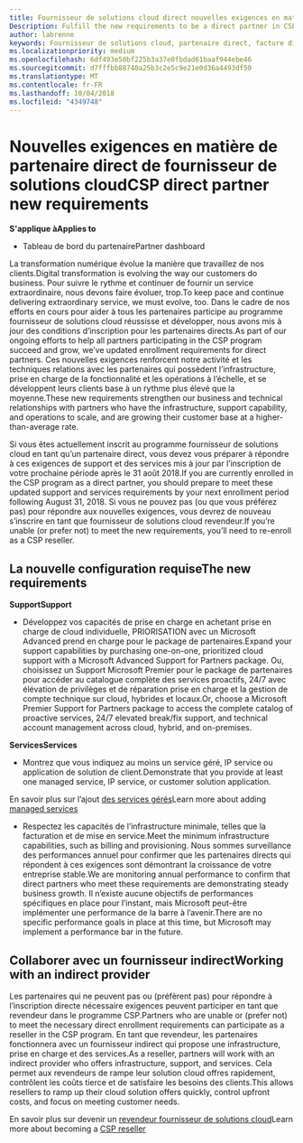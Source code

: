 ```yaml
---
title: Fournisseur de solutions cloud direct nouvelles exigences en matière de partenaire | L’espace partenaires
Description: Fulfill the new requirements to be a direct partner in CSP
author: labrenne
keywords: Fournisseur de solutions cloud, partenaire direct, facture direct, configuration requise
ms.localizationpriority: medium
ms.openlocfilehash: 6df493e50bf225b3a37e0fbdad61baaf944ebe46
ms.sourcegitcommit: d7fffbb88740a25b3c2e5c9e21e0d36a4493df50
ms.translationtype: MT
ms.contentlocale: fr-FR
ms.lasthandoff: 10/04/2018
ms.locfileid: "4349748"
---
```

# <a name="csp-direct-partner-new-requirements"></a><span data-ttu-id="87535-103">Nouvelles exigences en matière de partenaire direct de fournisseur de solutions cloud</span><span class="sxs-lookup"><span data-stu-id="87535-103">CSP direct partner new requirements</span></span>

**<span data-ttu-id="87535-104">S'applique à</span><span class="sxs-lookup"><span data-stu-id="87535-104">Applies to</span></span>**

- <span data-ttu-id="87535-105">Tableau de bord du partenaire</span><span class="sxs-lookup"><span data-stu-id="87535-105">Partner dashboard</span></span>

<span data-ttu-id="87535-106">La transformation numérique évolue la manière que travaillez de nos clients.</span><span class="sxs-lookup"><span data-stu-id="87535-106">Digital transformation is evolving the way our customers do business.</span></span> <span data-ttu-id="87535-107">Pour suivre le rythme et continuer de fournir un service extraordinaire, nous devons faire évoluer, trop.</span><span class="sxs-lookup"><span data-stu-id="87535-107">To keep pace and continue delivering extraordinary service, we must evolve, too.</span></span> <span data-ttu-id="87535-108">Dans le cadre de nos efforts en cours pour aider à tous les partenaires participe au programme fournisseur de solutions cloud réussisse et développer, nous avons mis à jour des conditions d’inscription pour les partenaires directs.</span><span class="sxs-lookup"><span data-stu-id="87535-108">As part of our ongoing efforts to help all partners participating in the CSP program succeed and grow, we’ve updated enrollment requirements for direct partners.</span></span> <span data-ttu-id="87535-109">Ces nouvelles exigences renforcent notre activité et les techniques relations avec les partenaires qui possèdent l’infrastructure, prise en charge de la fonctionnalité et les opérations à l’échelle, et se développent leurs clients base à un rythme plus élevé que la moyenne.</span><span class="sxs-lookup"><span data-stu-id="87535-109">These new requirements strengthen our business and technical relationships with partners who have the infrastructure, support capability, and operations to scale, and are growing their customer base at a higher-than-average rate.</span></span>

<span data-ttu-id="87535-110">Si vous êtes actuellement inscrit au programme fournisseur de solutions cloud en tant qu’un partenaire direct, vous devez vous préparer à répondre à ces exigences de support et des services mis à jour par l’inscription de votre prochaine période après le 31 août 2018.</span><span class="sxs-lookup"><span data-stu-id="87535-110">If you are currently enrolled in the CSP program as a direct partner, you should prepare to meet these updated support and services requirements by your next enrollment period following August 31, 2018.</span></span> <span data-ttu-id="87535-111">Si vous ne pouvez pas (ou que vous préférez pas) pour répondre aux nouvelles exigences, vous devrez de nouveau s’inscrire en tant que fournisseur de solutions cloud revendeur.</span><span class="sxs-lookup"><span data-stu-id="87535-111">If you’re unable (or prefer not) to meet the new requirements, you’ll need to re-enroll as a CSP reseller.</span></span>

## <a name="the-new-requirements"></a><span data-ttu-id="87535-112">La nouvelle configuration requise</span><span class="sxs-lookup"><span data-stu-id="87535-112">The new requirements</span></span>

**<span data-ttu-id="87535-113">Support</span><span class="sxs-lookup"><span data-stu-id="87535-113">Support</span></span>**

- <span data-ttu-id="87535-114">Développez vos capacités de prise en charge en achetant prise en charge de cloud individuelle, PRIORISATION avec un Microsoft Advanced prend en charge pour le package de partenaires.</span><span class="sxs-lookup"><span data-stu-id="87535-114">Expand your support capabilities by purchasing one-on-one, prioritized cloud support with a Microsoft Advanced Support for Partners package.</span></span> <span data-ttu-id="87535-115">Ou, choisissez un Support Microsoft Premier pour le package de partenaires pour accéder au catalogue complète des services proactifs, 24/7 avec élévation de privilèges et de réparation prise en charge et la gestion de compte technique sur cloud, hybrides et locaux.</span><span class="sxs-lookup"><span data-stu-id="87535-115">Or, choose a Microsoft Premier Support for Partners package to access the complete catalog of proactive services, 24/7 elevated break/fix support, and technical account management across cloud, hybrid, and on-premises.</span></span> 

**<span data-ttu-id="87535-116">Services</span><span class="sxs-lookup"><span data-stu-id="87535-116">Services</span></span>**

- <span data-ttu-id="87535-117">Montrez que vous indiquez au moins un service géré, IP service ou application de solution de client.</span><span class="sxs-lookup"><span data-stu-id="87535-117">Demonstrate that you provide at least one managed service, IP service, or customer solution application.</span></span> 

<span data-ttu-id="87535-118">En savoir plus sur l’ajout [des services gérés](https://partner.microsoft.com/business-opportunities/managed-services-provider)</span><span class="sxs-lookup"><span data-stu-id="87535-118">Learn more about adding [managed services](https://partner.microsoft.com/business-opportunities/managed-services-provider)</span></span> 

- <span data-ttu-id="87535-119">Respectez les capacités de l’infrastructure minimale, telles que la facturation et de mise en service.</span><span class="sxs-lookup"><span data-stu-id="87535-119">Meet the minimum infrastructure capabilities, such as billing and provisioning.</span></span>
<span data-ttu-id="87535-120">Nous sommes surveillance des performances annuel pour confirmer que les partenaires directs qui répondent à ces exigences sont démontrant la croissance de votre entreprise stable.</span><span class="sxs-lookup"><span data-stu-id="87535-120">We are monitoring annual performance to confirm that direct partners who meet these requirements are demonstrating steady business growth.</span></span> <span data-ttu-id="87535-121">Il n’existe aucune objectifs de performances spécifiques en place pour l’instant, mais Microsoft peut-être implémenter une performance de la barre à l’avenir.</span><span class="sxs-lookup"><span data-stu-id="87535-121">There are no specific performance goals in place at this time, but Microsoft may implement a performance bar in the future.</span></span> 

## <a name="working-with-an-indirect-provider"></a><span data-ttu-id="87535-122">Collaborer avec un fournisseur indirect</span><span class="sxs-lookup"><span data-stu-id="87535-122">Working with an indirect provider</span></span>

<span data-ttu-id="87535-123">Les partenaires qui ne peuvent pas ou (préfèrent pas) pour répondre à l’inscription directe nécessaire exigences peuvent participer en tant que revendeur dans le programme CSP.</span><span class="sxs-lookup"><span data-stu-id="87535-123">Partners who are unable or (prefer not) to meet the necessary direct enrollment requirements can participate as a reseller in the CSP program.</span></span> <span data-ttu-id="87535-124">En tant que revendeur, les partenaires fonctionnera avec un fournisseur indirect qui propose une infrastructure, prise en charge et des services.</span><span class="sxs-lookup"><span data-stu-id="87535-124">As a reseller, partners will work with an indirect provider who offers infrastructure, support, and services.</span></span> <span data-ttu-id="87535-125">Cela permet aux revendeurs de rampe leur solution cloud offres rapidement, contrôlent les coûts tierce et de satisfaire les besoins des clients.</span><span class="sxs-lookup"><span data-stu-id="87535-125">This allows resellers to ramp up their cloud solution offers quickly, control upfront costs, and focus on meeting customer needs.</span></span>  

<span data-ttu-id="87535-126">En savoir plus sur devenir un [revendeur fournisseur de solutions cloud](https://partner.microsoft.com/cloud-solution-provider)</span><span class="sxs-lookup"><span data-stu-id="87535-126">Learn more about becoming a [CSP reseller](https://partner.microsoft.com/cloud-solution-provider)</span></span>



